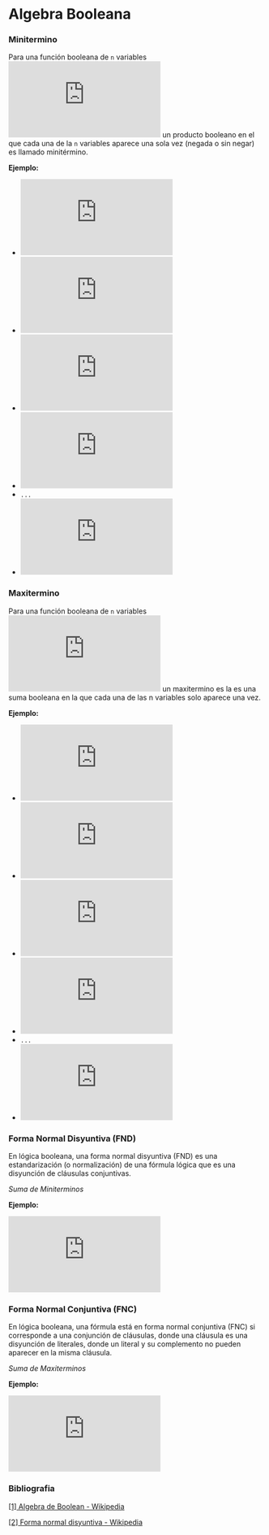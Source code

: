 # Algebra Booleana

### Minitermino
Para una función booleana de `n` variables ![miniterminos](http://latex.codecogs.com/gif.latex?x_1%2C%5C%3A...%5C%3A%2C%5C%3Ax_n) un producto booleano en el que cada una de la `n` variables aparece una sola vez (negada o sin negar) es llamado minitérmino.

**Ejemplo:**

* ![ejemplo](http://latex.codecogs.com/gif.latex?xyz)
* ![ejemplo](http://latex.codecogs.com/gif.latex?x%5Coverline%7By%7Dz)
* ![ejemplo](http://latex.codecogs.com/gif.latex?x%5Coverline%7By%7D%5Coverline%7Bz%7D)
* ![ejemplo](http://latex.codecogs.com/gif.latex?%5Coverline%7Bx%7D%5Coverline%7By%7Dz)
* `...`
* ![ejemplo](http://latex.codecogs.com/gif.latex?%5Coverline%7Bxyz%7D)

### Maxitermino
Para una función booleana de `n` variables ![miniterminos](http://latex.codecogs.com/gif.latex?x_1%2C%5C%3A...%5C%3A%2C%5C%3Ax_n) un maxitermino es la es una suma booleana en la que cada una de las n variables solo aparece una vez.

**Ejemplo:**

* ![ejemplo](http://latex.codecogs.com/gif.latex?x%5C%3A&plus;%5C%3Ay%5C%3A&plus;%5C%3Az)
* ![ejemplo](http://latex.codecogs.com/gif.latex?x%5C%3A&plus;%5C%3A%5Coverline%7By%7D%5C%3A&plus;%5C%3Az)
* ![ejemplo](http://latex.codecogs.com/gif.latex?x%5C%3A&plus;%5C%3A%5Coverline%7By%7D%5C%3A&plus;%5C%3A%5Coverline%7Bz%7D)
* ![ejemplo](http://latex.codecogs.com/gif.latex?%5Coverline%7Bx%7D%5C%3A&plus;%5C%3A%5Coverline%7By%7D%5C%3A&plus;%5C%3Az)
* `...`
* ![ejemplo](http://latex.codecogs.com/gif.latex?%5Coverline%7Bx%7D%5C%3A&plus;%5C%3A%5Coverline%7By%7D%5C%3A&plus;%5C%3A%5Coverline%7Bz%7D)

### Forma Normal Disyuntiva (FND)
En lógica booleana, una forma normal disyuntiva (FND) es una estandarización (o normalización) de una fórmula lógica que es una disyunción de cláusulas conjuntivas. 

*Suma de Miniterminos*

**Ejemplo:**

![FND](http://latex.codecogs.com/gif.latex?xyz%5C%3A&plus;%5C%3Axy%5Coverline%7Bz%7D%5C%3A&plus;%5C%3Ax%5Coverline%7By%7D%5Coverline%7Bz%7D%5C%3A&plus;%5C%3A%5Coverline%7Bxyz%7D)

### Forma Normal Conjuntiva (FNC)
En lógica booleana, una fórmula está en forma normal conjuntiva (FNC) si corresponde a una conjunción de cláusulas, donde una cláusula es una disyunción de literales, donde un literal y su complemento no pueden aparecer en la misma cláusula.

*Suma de Maxiterminos*

**Ejemplo:**

![FNC](http://latex.codecogs.com/gif.latex?%5Cleft%28x&plus;y&plus;z%5Cright%29%5Ccdot%20%5Cleft%28x&plus;y&plus;%5Coverline%7Bz%7D%5Cright%29%5Ccdot%20%5Cleft%28x&plus;%5Coverline%7By%7D&plus;%5Coverline%7Bz%7D%5Cright%29%5Ccdot%20%5Cleft%28%5Coverline%7Bx%7D&plus;%5Coverline%7By%7D&plus;%5Coverline%7Bz%7D%5Cright%29)

### Bibliografia

[[1] Algebra de Boolean - Wikipedia](https://es.wikipedia.org/wiki/Formas_canónicas_(álgebra_de_Boole))

[[2] Forma normal disyuntiva - Wikipedia](https://es.wikipedia.org/wiki/Forma_normal_disyuntiva)
